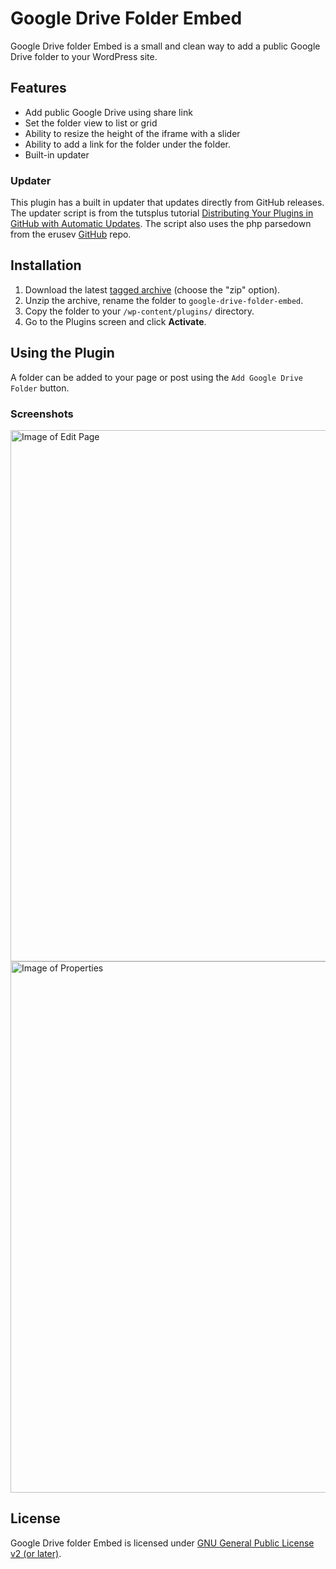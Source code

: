 # Google Drive Folder Embed
Google Drive folder Embed is a small and clean way to add a public Google Drive folder to your WordPress site.

## Features
* Add public Google Drive using share link
* Set the folder view to list or grid
* Ability to resize the height of the iframe with a slider
* Ability to add a link for the folder under the folder.
* Built-in updater

### Updater
This plugin has a built in updater that updates directly from GitHub releases. The updater script is from the tutsplus tutorial [Distributing Your Plugins in GitHub with Automatic Updates](http://code.tutsplus.com/tutorials/distributing-your-plugins-in-github-with-automatic-updates--wp-34817). The script also uses the php parsedown from the erusev [GitHub](https://github.com/erusev/parsedown) repo.

## Installation
1. Download the latest [tagged archive](https://github.com/JustinByrne/Google-Drive-Folder-Embed/releases) (choose the "zip" option).
2. Unzip the archive, rename the folder to `google-drive-folder-embed`.
3. Copy the folder to your `/wp-content/plugins/` directory.
4. Go to the Plugins screen and click **Activate**.

## Using the Plugin
A folder can be added to your page or post using the `Add Google Drive Folder` button.

### Screenshots
<img alt="Image of Edit Page" src="http://i.imgur.com/6H2TOZw.png" width="850px">

<img alt="Image of Properties" src="http://i.imgur.com/cwViIip.png" width="850px">

## License
Google Drive folder Embed is licensed under [GNU General Public License v2 (or later)](https://github.com/JustinByrne/Google-Drive-Folder-Embed/blob/master/LICENSE).